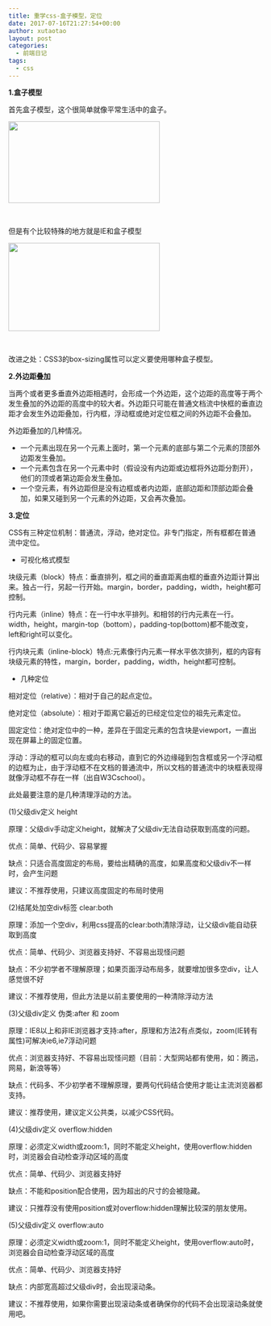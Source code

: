 ```yaml
---
title: 重学css-盒子模型，定位
date: 2017-07-16T21:27:54+00:00
author: xutaotao
layout: post
categories:
  - 前端日记
tags:
  - css
---
```

**1.盒子模型**

首先盒子模型，这个很简单就像平常生活中的盒子。

<img class="size-medium wp-image-331 aligncenter" src="http://www.xutaotao.cn/wp-content/uploads/2017/07/box-model-300x162.gif" alt="" width="300" height="162" />

&nbsp;

但是有个比较特殊的地方就是IE和盒子模型

<img class="size-medium wp-image-332 aligncenter" src="http://www.xutaotao.cn/wp-content/uploads/2017/07/ie-box-300x175.jpg" alt="" width="300" height="175" />

&nbsp;

改进之处：CSS3的box-sizing属性可以定义要使用哪种盒子模型。

**2.外边距叠加**

当两个或者更多垂直外边距相遇时，会形成一个外边距，这个边距的高度等于两个发生叠加的外边距的高度中的较大者。外边距只可能在普通文档流中快框的垂直边距才会发生外边距叠加，行内框，浮动框或绝对定位框之间的外边距不会叠加。

外边距叠加的几种情况。

  * 一个元素出现在另一个元素上面时，第一个元素的底部与第二个元素的顶部外边距发生叠加。
  * 一个元素包含在另一个元素中时（假设没有内边距或边框将外边距分割开），他们的顶或者第边距会发生叠加。
  * 一个空元素，有外边距但是没有边框或者内边距，底部边距和顶部边距会叠加，如果又碰到另一个元素的外边距，又会再次叠加。

**3.定位**

CSS有三种定位机制：普通流，浮动，绝对定位。非专门指定，所有框都在普通流中定位。

  * 可视化格式模型

块级元素（block）特点：垂直排列，框之间的垂直距离由框的垂直外边距计算出来。独占一行，另起一行开始。margin，border，padding，width，height都可控制。

行内元素（inline）特点：在一行中水平排列。和相邻的行内元素在一行。width，height，margin-top（bottom），padding-top(bottom)都不能改变，left和right可以变化。

行内块元素（inline-block）特点:元素像行内元素一样水平依次排列，框的内容有块级元素的特性，margin，border，padding，width，height都可控制。

  * 几种定位

相对定位（relative）：相对于自己的起点定位。

绝对定位（absolute）：相对于距离它最近的已经定位定位的祖先元素定位。

固定定位：绝对定位中的一种，差异在于固定元素的包含块是viewport，一直出现在屏幕上的固定位置。

浮动：浮动的框可以向左或向右移动，直到它的外边缘碰到包含框或另一个浮动框的边框为止，由于浮动框不在文档的普通流中，所以文档的普通流中的块框表现得就像浮动框不存在一样（出自W3Cschool）。

此处最要注意的是几种清理浮动的方法。

(1)父级div定义 height
  
原理：父级div手动定义height，就解决了父级div无法自动获取到高度的问题。
  
优点：简单、代码少、容易掌握
  
缺点：只适合高度固定的布局，要给出精确的高度，如果高度和父级div不一样时，会产生问题
  
建议：不推荐使用，只建议高度固定的布局时使用
  
(2)结尾处加空div标签 clear:both
  
原理：添加一个空div，利用css提高的clear:both清除浮动，让父级div能自动获取到高度
  
优点：简单、代码少、浏览器支持好、不容易出现怪问题
  
缺点：不少初学者不理解原理；如果页面浮动布局多，就要增加很多空div，让人感觉很不好
  
建议：不推荐使用，但此方法是以前主要使用的一种清除浮动方法
  
(3)父级div定义 伪类:after 和 zoom
  
原理：IE8以上和非IE浏览器才支持:after，原理和方法2有点类似，zoom(IE转有属性)可解决ie6,ie7浮动问题
  
优点：浏览器支持好、不容易出现怪问题（目前：大型网站都有使用，如：腾迅，网易，新浪等等）
  
缺点：代码多、不少初学者不理解原理，要两句代码结合使用才能让主流浏览器都支持。
  
建议：推荐使用，建议定义公共类，以减少CSS代码。
  
(4)父级div定义 overflow:hidden
  
原理：必须定义width或zoom:1，同时不能定义height，使用overflow:hidden时，浏览器会自动检查浮动区域的高度
  
优点：简单、代码少、浏览器支持好
  
缺点：不能和position配合使用，因为超出的尺寸的会被隐藏。
  
建议：只推荐没有使用position或对overflow:hidden理解比较深的朋友使用。
  
(5)父级div定义 overflow:auto
  
原理：必须定义width或zoom:1，同时不能定义height，使用overflow:auto时，浏览器会自动检查浮动区域的高度
  
优点：简单、代码少、浏览器支持好
  
缺点：内部宽高超过父级div时，会出现滚动条。
  
建议：不推荐使用，如果你需要出现滚动条或者确保你的代码不会出现滚动条就使用吧。

&nbsp;